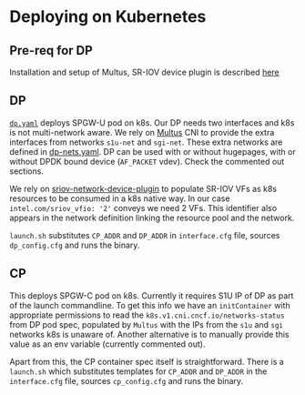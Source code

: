 # Deploying on Kubernetes

## Pre-req for DP

Installation and setup of Multus, SR-IOV device plugin is described
[here](https://github.com/clearlinux/cloud-native-setup/tree/master/clr-k8s-examples/9-multi-network)

## DP

[`dp.yaml`](dp.yaml) deploys SPGW-U pod on k8s. Our DP needs two interfaces and
k8s is not multi-network aware. We rely on
[Multus](https://github.com/intel/multus-cni) CNI to provide the extra
interfaces from networks `s1u-net` and `sgi-net`. These extra networks are
defined in [dp-nets.yaml](dp-nets.yaml). DP can be used with or without
hugepages, with or without DPDK bound device (`AF_PACKET` vdev). Check the
commented out sections.

We rely on
[sriov-network-device-plugin](https://github.com/intel/sriov-network-device-plugin)
to populate SR-IOV VFs as k8s resources to be consumed in a k8s native way. In
our case `intel.com/sriov_vfio: '2'` conveys we need 2 VFs. This identifier also
appears in the network definition linking the resource pool and the network.

`launch.sh` substitutes `CP_ADDR` and `DP_ADDR` in `interface.cfg` file, sources
`dp_config.cfg` and runs the binary.

## CP

This deploys SPGW-C pod on k8s. Currently it requires S1U IP of DP as part of
the launch commandline. To get this info we have an `initContainer` with
appropriate permissions to read the `k8s.v1.cni.cncf.io/networks-status` from DP
pod spec, populated by `Multus` with the IPs from the `s1u` and `sgi` networks
k8s is unaware of. Another alternative is to manually provide this value as an
env variable (currently commented out).

Apart from this, the CP container spec itself is straightforward. There is a
`launch.sh` which substitutes templates for `CP_ADDR` and `DP_ADDR` in the
`interface.cfg` file, sources `cp_config.cfg` and runs the binary.